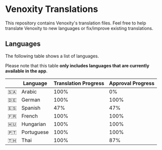 # Venoxity Translations

This repository contains Venoxity's translation files. Feel free to help translate Venoxity to new languages or fix/improve existing translations. 

## Languages

The following table shows a list of languages.

Please note that this table **only includes languages that are currently available in the app**.

|   | Language | Translation Progress | Approval Progress |
|:-:|---|---|---|
| 🇸🇦 | Arabic | 100% | 0% |
| 🇩🇪 | German | 100% | 100% |
| 🇪🇸 | Spanish | 47% | 47% |
| 🇫🇷 | French | 100% | 100% |
| 🇭🇺 | Hungarian | 100% | 100% |
| 🇵🇹 | Portuguese | 100% | 100% |
| 🇹🇭 | Thai | 100% | 87% |

